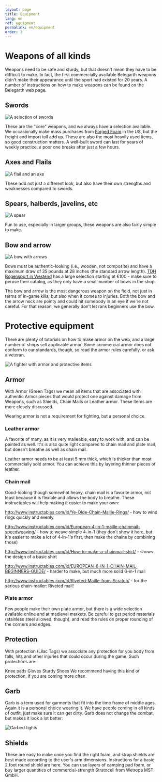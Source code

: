 ```yaml
---
layout: page
title: Equipment
lang: en
ref: equipment
permalink: en/equipment
order: 3
---
```


# Weapons of all kinds

Weapons need to be safe and sturdy, but that doesn't mean they have to be difficult to make. In fact, the first
commercially available Belegarth weapons didn't make their appearance until the sport had existed for 20 years.
A number of instructions on how to make weapons can be found on the Belegarth web page.

## Swords

![A selection of swords](/images/swords.png)

These are the "core" weapons, and we always have a selection available. We occasionally make mass purchases from
[Forged Foam](http://www.forgedfoam.com/) in the US, but the freight and import toll add up. These are also 
the most heavily used items, so good construction matters. A well-built sword can last for years of weekly practice,
a poor one breaks after just a few hours. 

## Axes and Flails

![A flail and an axe](/images/failnAx.png)

These add not just a different look, but also have their own strengths and weaknesses compared to swords.

## Spears, halberds, javelins, etc

![A spear](/images/spear.png)

Fun to use, especially in larger groups, these weapons are also fairly simple to make.

## Bow and arrow

![A bow with arrows](/images/bowAndArrrow.png)

Bows must be authentic-looking (i.e., wooden, not composite) and have a maximum draw of 35 pounds at 28 inches 
(the standard arrow length). [TDH Bogensport in Westend](http://www.tdh-bogensport.de/) has a large selection starting
at €100 - make sure to peruse their catalog, as they only have a small number of bows in the shop.

The bow and arrow is the most dangerous weapon on the field, not just in terms of in-game kills, but also when it 
comes to injuries. Both the bow and the arrow nock are pointy and could hit somebody in an eye if we're not careful. 
For that reason, we generally don't let rank beginners use the bow.

# Protective equipment

There are plenty of tutorials on how to make armor on the web, and a large number of shops sell applicable armor. 
Some commercial armor does not conform to our standards, though, so read the armor rules carefully, or ask a veteran.

![A fighter with armor and protective items](/images/Lars2.png)

## Armor
With Armor (Green Tags) we mean all items that are associated with authentic Armor pieces that would protect one
against damage from Weapons, such as Shields, Chain Mails or Leather armor. These Items are more closely discussed.

Wearing armor is not a requirement for fighting, but a personal choice.

### Leather armor

A favorite of many, as it is very malleable, easy to work with, and can be painted as well. It's is also quite light 
compared to chain mail and plate mail, but doesn't breathe as well as chain mail.

Leather armor needs to be at least 5 mm thick, which is thicker than most commercially sold armor. You can achieve this 
by layering thinner pieces of leather.

### Chain mail
Good-looking though somewhat heavy, chain mail is a favorite armor, not least because it is flexible and allows the body
to breathe.
These instructables will help making it easier to make your own: 

http://www.instructables.com/id/Ye-Olde-Chain-Maille-Rings/ - how to wind rings quickly and evenly.

http://www.instructables.com/id/European-4-in-1-maille-chainmail-speedweaving/ - how to weave simple 4-in-1 (they don't show it here, but it's easier to make a lot of 4-in-1's first, then make the chains by combining those) 

http://www.instructables.com/id/How-to-make-a-chainmail-shirt/ - shows the design of a basic shirt 

http://www.instructables.com/id/EUROPEAN-6-IN-1-CHAIN-MAIL-BEGINNERS-GUIDE/ - harder to make, but much more solid 6-in-1 mail 

http://www.instructables.com/id/Riveted-Maille-from-Scratch/ - for the serious chain-mailer: Riveted mail!

### Plate armor
Few people make their own plate armor, but there is a wide selection available online and at medieval markets. 
Be careful to get period materials (stainless steel allowed, though), and read the rules on proper rounding of 
the corners and edges.

## Protection
With protection (Lilac Tags) we associate any protection for you body from falls, hits and other injuries that 
could occur during the game. Such protections are:

Knee pads
Gloves
Sturdy Shoes
We recommend having this kind of protection, if you are coming more often.

## Garb

Garb is a term used for garments that fit into the time frame of middle ages. Again it is a personal choice 
wearing it. We have people coming in all kinds of outfit, just make sure it can get dirty. Garb does not change the
combat, but makes it look a lot better:

![Garbed fights](/images/ellie_apland_archer2.jpg)

## Shields 
These are easy to make once you find the right foam, and strap shields are best made according to the 
user's arm dimensions. Instructions for a basic 2 foot round shield are here. You can use layers of camping 
pad foam, or buy larger quantities of commercial-strength Stratocell from Wetropa MST GmbH.

